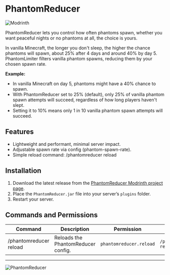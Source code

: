 # PhantomReducer

![Modrinth](https://img.shields.io/modrinth/v/d5YylCDk)

PhantomReducer lets you control how often phantoms spawn, whether you want peaceful nights or no phantoms at all, the choice is yours.

In vanilla Minecraft, the longer you don't sleep, the higher the chance phantoms will spawn, about 25% after 4 days and around 40% by day 5. PhantomLimiter filters vanilla phantom spawns, reducing them by your chosen spawn rate.

**Example:**
- In vanilla Minecraft on day 5, phantoms might have a 40% chance to spawn.
- With PhantomReducer set to 25% (default), only 25% of vanilla phantom spawn attempts will succeed, regardless of how long players haven't slept.
- Setting it to 10% means only 1 in 10 vanilla phantom spawn attempts will succeed.
  
## Features
- Lightweight and performant, minimal server impact.
- Adjustable spawn rate via config (phantom-spawn-rate).
- Simple reload command: /phantomreducer reload

## Installation
1. Download the latest release from the [PhantomReducer Modrinth project page](https://modrinth.com/plugin/phantomlimiter).
2. Place the `PhantomReducer.jar` file into your server’s `plugins` folder.
3. Restart your server.

## Commands and Permissions
| Command              | Description                        | Permission              | Usage                        |
|----------------------|------------------------------------|-------------------------|------------------------------|
| /phantomreducer reload | Reloads the PhantomReducer config. | `phantomreducer.reload` | `/phantomreducer reload`     |

---

![PhantomReducer](https://cdn.modrinth.com/data/d5YylCDk/images/7edff8838cb454de5ff6b0d0e071071c8cf5ed32.png)
